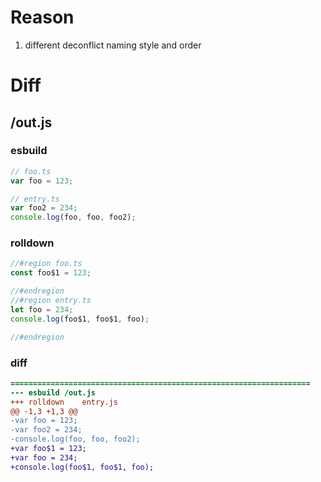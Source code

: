# Reason
1. different deconflict naming style and order
# Diff
## /out.js
### esbuild
```js
// foo.ts
var foo = 123;

// entry.ts
var foo2 = 234;
console.log(foo, foo, foo2);
```
### rolldown
```js
//#region foo.ts
const foo$1 = 123;

//#endregion
//#region entry.ts
let foo = 234;
console.log(foo$1, foo$1, foo);

//#endregion
```
### diff
```diff
===================================================================
--- esbuild	/out.js
+++ rolldown	entry.js
@@ -1,3 +1,3 @@
-var foo = 123;
-var foo2 = 234;
-console.log(foo, foo, foo2);
+var foo$1 = 123;
+var foo = 234;
+console.log(foo$1, foo$1, foo);

```